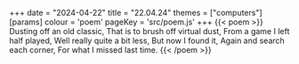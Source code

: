 +++
date = "2024-04-22"
title = "22.04.24"
themes = ["computers"]
[params]
  colour = 'poem'
  pageKey = 'src/poem.js'
+++
{{< poem >}}
Dusting off an old classic,
That is to brush off virtual dust,
From a game I left half played,
Well really quite a bit less,
But now I found it,
Again and search each corner,
For what I missed last time.
{{< /poem >}}